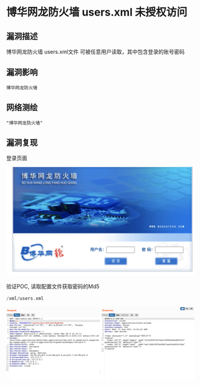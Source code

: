 # 

# 博华网龙防火墙 users.xml 未授权访问

## 漏洞描述

博华网龙防火墙 users.xml文件 可被任意用户读取，其中包含登录的账号密码

## 漏洞影响

```
博华网龙防火墙
```

## 网络测绘

```
"博华网龙防火墙"
```

## 漏洞复现

登录页面

![img](./images/202202162248506.png)

验证POC, 读取配置文件获取密码的Md5

```php
/xml/users.xml
```

![img](./images/202202162248359.png)
